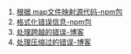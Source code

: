 1. [根据 map文件映射源代码-npm包](https://github.com/mozilla/source-map)
2. [格式化错误信息-npm包](https://github.com/csnover/TraceKit)
3. [处理跨越的错误-博客](https://github.com/joeyguo/blog/issues/13)
3. [处理压缩过的错误-博客](https://github.com/joeyguo/blog/issues/14)